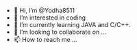 - 👋 Hi, I’m @Yodha8511
- 👀 I’m interested in coding   
- 🌱 I’m currently learning JAVA and C/C++.
- 💞️ I’m looking to collaborate on ...
- 📫 How to reach me ...

<!---
Yodha8511/Yodha8511 is a ✨ special ✨ repository because its `README.md` (this file) appears on your GitHub profile.
You can click the Preview link to take a look at your changes.
--->
